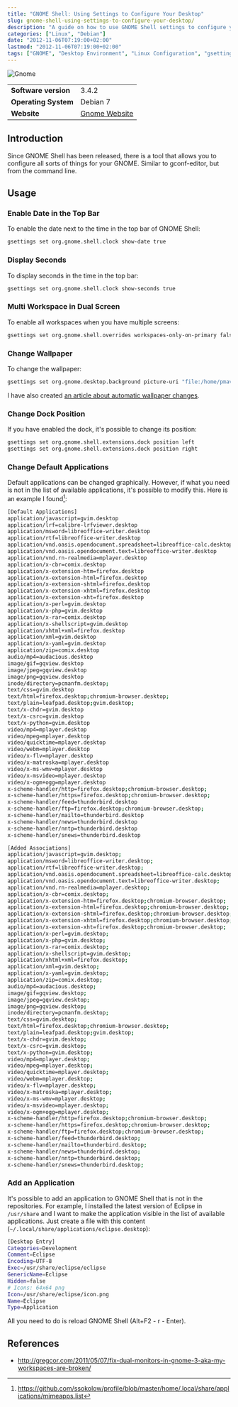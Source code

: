 ```yaml
---
title: "GNOME Shell: Using Settings to Configure Your Desktop"
slug: gnome-shell-using-settings-to-configure-your-desktop/
description: "A guide on how to use GNOME Shell settings to configure your desktop environment, including showing date/time, workspace settings, changing backgrounds and more."
categories: ["Linux", "Debian"]
date: "2012-11-06T07:19:00+02:00"
lastmod: "2012-11-06T07:19:00+02:00"
tags: ["GNOME", "Desktop Environment", "Linux Configuration", "gsettings"]
---
```


![Gnome](../../static/images/gnome.avif)


|||
|-|-|
| **Software version** | 3.4.2 |
| **Operating System** | Debian 7 |
| **Website** | [Gnome Website](https://www.gnome.org/) |


## Introduction

Since GNOME Shell has been released, there is a tool that allows you to configure all sorts of things for your GNOME. Similar to gconf-editor, but from the command line.

## Usage

### Enable Date in the Top Bar

To enable the date next to the time in the top bar of GNOME Shell:

```bash
gsettings set org.gnome.shell.clock show-date true
```

### Display Seconds

To display seconds in the time in the top bar:

```bash
gsettings set org.gnome.shell.clock show-seconds true
```

### Multi Workspace in Dual Screen

To enable all workspaces when you have multiple screens:

```bash
gsettings set org.gnome.shell.overrides workspaces-only-on-primary false
```

### Change Wallpaper

To change the wallpaper:

```bash
gsettings set org.gnome.desktop.background picture-uri "file:/home/pmavro/Images/wallpaper.png"
```

I have also created [an article about automatic wallpaper changes](gnomeshell_automatic_wallpaper_change.md).

### Change Dock Position

If you have enabled the dock, it's possible to change its position:

```bash
gsettings set org.gnome.shell.extensions.dock position left
gsettings set org.gnome.shell.extensions.dock position right
```

### Change Default Applications

Default applications can be changed graphically. However, if what you need is not in the list of available applications, it's possible to modify this. Here is an example I found[^1]:

```bash
[Default Applications]
application/javascript=gvim.desktop
application/lrf=calibre-lrfviewer.desktop
application/msword=libreoffice-writer.desktop
application/rtf=libreoffice-writer.desktop
application/vnd.oasis.opendocument.spreadsheet=libreoffice-calc.desktop
application/vnd.oasis.opendocument.text=libreoffice-writer.desktop
application/vnd.rn-realmedia=mplayer.desktop
application/x-cbr=comix.desktop
application/x-extension-htm=firefox.desktop
application/x-extension-html=firefox.desktop
application/x-extension-shtml=firefox.desktop
application/x-extension-xhtml=firefox.desktop
application/x-extension-xht=firefox.desktop
application/x-perl=gvim.desktop
application/x-php=gvim.desktop
application/x-rar=comix.desktop
application/x-shellscript=gvim.desktop
application/xhtml+xml=firefox.desktop
application/xml=gvim.desktop
application/x-yaml=gvim.desktop
application/zip=comix.desktop
audio/mp4=audacious.desktop
image/gif=gqview.desktop
image/jpeg=gqview.desktop
image/png=gqview.desktop
inode/directory=pcmanfm.desktop;
text/css=gvim.desktop
text/html=firefox.desktop;chromium-browser.desktop;
text/plain=leafpad.desktop;gvim.desktop;
text/x-chdr=gvim.desktop
text/x-csrc=gvim.desktop
text/x-python=gvim.desktop
video/mp4=mplayer.desktop
video/mpeg=mplayer.desktop
video/quicktime=mplayer.desktop
video/webm=mplayer.desktop
video/x-flv=mplayer.desktop
video/x-matroska=mplayer.desktop
video/x-ms-wmv=mplayer.desktop
video/x-msvideo=mplayer.desktop
video/x-ogm+ogg=mplayer.desktop
x-scheme-handler/http=firefox.desktop;chromium-browser.desktop;
x-scheme-handler/https=firefox.desktop;chromium-browser.desktop;
x-scheme-handler/feed=thunderbird.desktop
x-scheme-handler/ftp=firefox.desktop;chromium-browser.desktop;
x-scheme-handler/mailto=thunderbird.desktop
x-scheme-handler/news=thunderbird.desktop
x-scheme-handler/nntp=thunderbird.desktop
x-scheme-handler/snews=thunderbird.desktop

[Added Associations]
application/javascript=gvim.desktop;
application/msword=libreoffice-writer.desktop;
application/rtf=libreoffice-writer.desktop;
application/vnd.oasis.opendocument.spreadsheet=libreoffice-calc.desktop;
application/vnd.oasis.opendocument.text=libreoffice-writer.desktop;
application/vnd.rn-realmedia=mplayer.desktop;
application/x-cbr=comix.desktop;
application/x-extension-htm=firefox.desktop;chromium-browser.desktop;
application/x-extension-html=firefox.desktop;chromium-browser.desktop;
application/x-extension-shtml=firefox.desktop;chromium-browser.desktop;
application/x-extension-xhtml=firefox.desktop;chromium-browser.desktop;
application/x-extension-xht=firefox.desktop;chromium-browser.desktop;
application/x-perl=gvim.desktop;
application/x-php=gvim.desktop;
application/x-rar=comix.desktop;
application/x-shellscript=gvim.desktop;
application/xhtml+xml=firefox.desktop;
application/xml=gvim.desktop;
application/x-yaml=gvim.desktop;
application/zip=comix.desktop;
audio/mp4=audacious.desktop;
image/gif=gqview.desktop;
image/jpeg=gqview.desktop;
image/png=gqview.desktop;
inode/directory=pcmanfm.desktop;
text/css=gvim.desktop;
text/html=firefox.desktop;chromium-browser.desktop;
text/plain=leafpad.desktop;gvim.desktop;
text/x-chdr=gvim.desktop;
text/x-csrc=gvim.desktop;
text/x-python=gvim.desktop;
video/mp4=mplayer.desktop;
video/mpeg=mplayer.desktop;
video/quicktime=mplayer.desktop;
video/webm=mplayer.desktop;
video/x-flv=mplayer.desktop;
video/x-matroska=mplayer.desktop;
video/x-ms-wmv=mplayer.desktop;
video/x-msvideo=mplayer.desktop;
video/x-ogm+ogg=mplayer.desktop;
x-scheme-handler/http=firefox.desktop;chromium-browser.desktop;
x-scheme-handler/https=firefox.desktop;chromium-browser.desktop;
x-scheme-handler/ftp=firefox.desktop;chromium-browser.desktop;
x-scheme-handler/feed=thunderbird.desktop;
x-scheme-handler/mailto=thunderbird.desktop;
x-scheme-handler/news=thunderbird.desktop;
x-scheme-handler/nntp=thunderbird.desktop;
x-scheme-handler/snews=thunderbird.desktop;
```

### Add an Application

It's possible to add an application to GNOME Shell that is not in the repositories. For example, I installed the latest version of Eclipse in `/usr/share` and I want to make the application visible in the list of available applications. Just create a file with this content (`~/.local/share/applications/eclipse.desktop`):

```bash
[Desktop Entry]
Categories=Development
Comment=Eclipse
Encoding=UTF-8
Exec=/usr/share/eclipse/eclipse
GenericName=Eclipse
Hidden=false
# Icons: 64x64 png
Icon=/usr/share/eclipse/icon.png
Name=Eclipse
Type=Application
```

All you need to do is reload GNOME Shell (Alt+F2 - r - Enter).

## References

* http://gregcor.com/2011/05/07/fix-dual-monitors-in-gnome-3-aka-my-workspaces-are-broken/

[^1]: https://github.com/ssokolow/profile/blob/master/home/.local/share/applications/mimeapps.list
